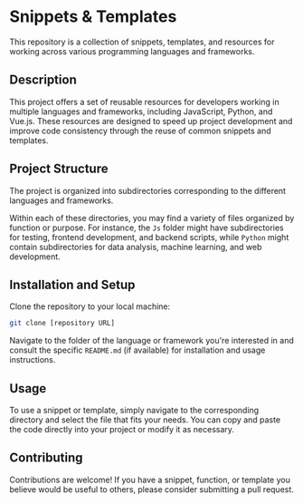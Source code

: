 # Snippets & Templates

This repository is a collection of snippets, templates, and resources for working across various programming languages and frameworks.

## Description

This project offers a set of reusable resources for developers working in multiple languages and frameworks, including JavaScript, Python, and Vue.js. These resources are designed to speed up project development and improve code consistency through the reuse of common snippets and templates.

## Project Structure

The project is organized into subdirectories corresponding to the different languages and frameworks.

Within each of these directories, you may find a variety of files organized by function or purpose. For instance, the `Js` folder might have subdirectories for testing, frontend development, and backend scripts, while `Python` might contain subdirectories for data analysis, machine learning, and web development.

## Installation and Setup

Clone the repository to your local machine:

```bash
git clone [repository URL]
```

Navigate to the folder of the language or framework you're interested in and consult the specific `README.md` (if available) for installation and usage instructions.

## Usage

To use a snippet or template, simply navigate to the corresponding directory and select the file that fits your needs. You can copy and paste the code directly into your project or modify it as necessary.

## Contributing

Contributions are welcome! If you have a snippet, function, or template you believe would be useful to others, please consider submitting a pull request.
